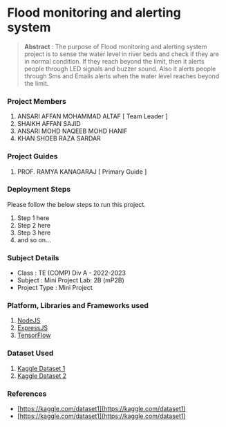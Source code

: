 # Flood monitoring and alerting system

> **Abstract** : The purpose of Flood monitoring and alerting system project is to sense the water level in river beds and check if they are in normal condition. If they reach beyond the limit, then it alerts people through LED signals and buzzer sound. Also it alerts people through Sms and Emails alerts when the water level reaches beyond the limit.

### Project Members
1. ANSARI AFFAN MOHAMMAD ALTAF  [ Team Leader ] 
2. SHAIKH  AFFAN SAJID 
3. ANSARI MOHD NAQEEB MOHD HANIF 
4. KHAN SHOEB RAZA SARDAR 

### Project Guides
1. PROF. RAMYA KANAGARAJ  [ Primary Guide ] 

### Deployment Steps
Please follow the below steps to run this project.
1. Step 1 here
2. Step 2 here
3. Step 3 here
3. and so on...

### Subject Details
- Class : TE (COMP) Div A - 2022-2023
- Subject : Mini Project Lab: 2B (mP2B)
- Project Type : Mini Project

### Platform, Libraries and Frameworks used
1. [NodeJS](https://nodejs.org)
2. [ExpressJS](https://expressjs.org)
3. [TensorFlow](https://tensorflowjs.com)

### Dataset Used
1. [Kaggle Dataset 1](https://kaggle.com/dataset1)
2. [Kaggle Dataset 2](https://kaggle.com/dataset2)

### References
- [https://kaggle.com/dataset1](https://kaggle.com/dataset1)
- [https://kaggle.com/dataset1](https://kaggle.com/dataset1)
